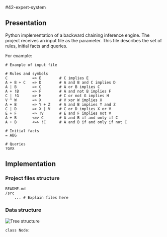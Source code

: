 #42-expert-system

## Presentation
Python implementation of a backward chaining inference engine.
The project receives an input file as the parameter.
This file describes the  set of rules, initial facts and queries.

For example:
```
# Example of input file

# Rules and symbols
C           => E        # C implies E
A + B + C   => D        # A and B and C implies D
A | B       => C        # A or B implies C
A + !B      => F        # A and not B implies F
C | !G      => H        # C or not G implies H
V ^ W       => X        # V xor W implies X
A + B       => Y + Z    # A and B implies Y and Z
C | D       => X | V    # C or D implies X or V
E + F       => !V       # E and F implies not V
A + B       <=> C       # A and B if and only if C
A + B       <=> !C      # A and B if and only if not C

# Initial facts
= ABG

# Queries
?GVX
```

## Implementation

### Project files structure

```
README.md
/src
    ... # Explain files here
```

### Data structure
![Tree structure](http://www.cse.unsw.edu.au/~billw/cs9414/notes/kr/rules/rules1.gif)

```buildoutcfg
class Node:
    
```
